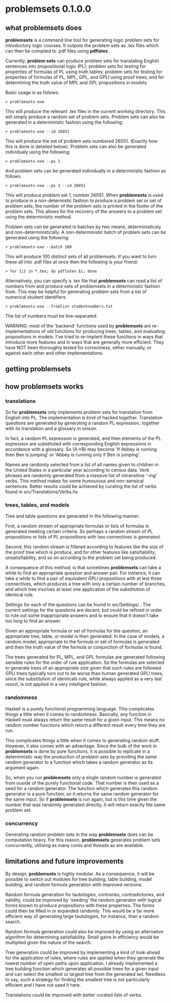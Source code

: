 # problemsets 0.1.0.0

## what **problemsets** does

**problemsets** is a command line tool for generating logic problem sets for introductory logic courses. It outputs the problem sets as .tex files which can then be compiled to .pdf files using **pdflatex**.

Currently, **problem sets** can produce problem sets for translating English sentences into propositional logic (PL); problem sets for testing for properties of formulas of PL using truth tables; problem sets for testing for properties of formulas of PL, MPL, GPL, and GPLI using proof trees; and for determining the truth value of MPL and GPL propositions in models.

Basic usage is as follows:

    > problemsets-exe

This will produce the relevant .tex files in the current working directory. This will simply produce a random set of problem sets. Problem sets can also be generated in a deterministic fashion using the following:

    > problemsets-exe --id 26051

This will produce the set of problem sets numbered 26051. (Exactly how this is done is detailed below). Problem sets can also be generated individualy using the following:

    > problemsets-exe --ps 1

And problem sets can be generated individually in a deterministic fashion as follows.

    > problemsets-exe --ps 1 --id 26051

This will produce problem set 1, number 26051. When **problemsets** is used to produce in a non-determistic fashion to produce a problem set or set of problem sets, the number of the problem sets is printed in the footer of the problem sets. This allows for the recovery of the answers to a problem set using the deterministic method.

Problem sets can be generated in batches by two means, deterministicaly and non-deterministically. A non-deterministic batch of problem sets can be generated using the following:

    > problemsets-exe --batch 100

This will produce 100 distinct sets of all problemsets. If you want to turn these all into .pdf files at once then the following is your friend:

    > for {i} in *.tex; do pdflatex $i; done

Alternatively, you can specify a .tex file that **problemsets** can read a list of numbers from and produce sets of problemsets in a deterministic fashion from. This may be helpful for generating problem sets from a list of numerical student identifiers.

    > problemsets-exe --fromlist studentnumbers.txt

The list of numbers must be line-separated.

WARNING: most of the 'backend' functions used by **problemsets** are re-implementations of old functions for producing trees, tables, and evaluating propositions in models. I've tried to re-implent these functions in ways that introduce more features and in ways that are generally more efficient. They have NOT been thoroughly tested for correctness, either manually, or against each other and other implementations.

## getting **problemsets**

## how **problemsets** works

### translations

So far **problemsets** only implements problem sets for translation from English into PL. The implementation is kind of hacked together. Translation questions are generated by generating a random PL expression, together with its translation and a glossary in unison. 

In fact, a random PL expression is generated, and then elements of the PL expression are substituted with corresponding English expressions in accordance with a glossary. So (A->B) may become 'If Abbey is running then Ben is jumping' or 'Abbey is running only if Ben is jumping'. 

Names are randomly selected from a list of all names given to children in the United States in a particular year according to census data. Verb phrases are randomly generated from a massive list of intransitive '-ing' verbs. This method makes for some humourous and non-sensical sentences. Better results could be achieved by curating the list of verbs found in src/Translations/Verbs.hs

### trees, tables, and models

Tree and table questions are generated in the following manner. 

First, a random stream of appropriate formulas or lists of formulas is generated meeting certain criteria. So perhaps a random stream of PL propositions or lists of PL propositions with two connectives is generated.

Second, this random stream is filtered according to features like the size of the proof tree which is produce, and for other features like satisfiability, unsatisfiability, and so on according to the problem set being produced.

A consequence of this method, is that sometimes **problemsets** can take a while to find an appropriate question and answer pair. For instance, it can take a while to find a pair of equivalent GPLI propositions with at lest three connectives, which produces a tree with only a certain number of branches, and which tree involves at least one application of the substitution of identical rule.

Settings for each of the questions can be found in src/Settings/ . The current settings for the questions are decent, but could be refined in order to rule out some inappropriate answers and to ensure that it doesn't take too long to find an answer.

Given an appropriate formula or set of formulas for the question, an appropriate tree, table, or model is then generated. In the case of models, a random model, appropriate to the formula or set of formulas is generated and then the truth value of the formula or conjunction of formulas is found. 

The trees generated for PL, MPL, and GPL formulas are generated following sensible rules for the order of rule application. So the formulas are selected to generate trees of an appropriate size given that such rules are followed. GPLI trees typically turn out to be worse than human generated GPLI trees, since the substitution of identicals rule, while always applied as a very last resort, is not applied in a very intelligent fashion.

### randomness

Haskell is a purely functional programming language. This complicates things a little when it comes to randomness. Basically, any function in Haskell must always return the same result for a given input. This means no random number functions which return a different result every time they are run.

This complicates things a little when it comes to generating random stuff. However, it also comes with an advantage. Since the bulk of the work in **problemsets** is done by pure functions, it is possible to replicate in a deterministic way the production of problem sets by providing the same random generator to a function which takes a random generator as its argument again. 

So, when you run **problemsets** only a single random number is generated from ouside of the purely functional code. That number is then used as a seed for a random generator. The function which generates this random generator is a pure function, so it returns the same random generator for the same input. So if **problemsets** is run again, but is this time given the number that was randomly generated directly, it will return exactly the same problem set. 

### concurrency 

Generating random problem sets in the way **problemsets** does can be computation heavy. For this reason, **problemsets** generates problem sets concurrently, utilising as many cores and threads as are available. 

## limitations and future improvements

By design, **problemsets** is highly modular. As a consequence, it will be possible to switch out modules for tree building, table building, model building, and random formula generation with improved versions.

Random formula generation for tautologies, contraries, contradictories, and validity, could be improved by 'seeding' the random generator with logical forms known to produce propositions with these properties. The forms could then be filled in or expanded randomly. This would be a far more efficient way of generating large tautologies, for instance, than a random search.

Random formula generation could also be improved by using an alternative algorithm for determining satisfiability. Small gains in efficiency would be multiplied given the nature of the search. 

Tree generation could be improved by implementing a kind of look-ahead for the application of rules, where rules are applied when they generate the lowest number of open paths upon application. I already impliemented a tree building function which generates all possible trees for a given input and can select the smallest or largest tree from the generated set. Needless to say, such a strategy for finding the smallest tree is not particularly efficient and I have not used it here.

Translations could be improved with better curated lists of verbs. 

